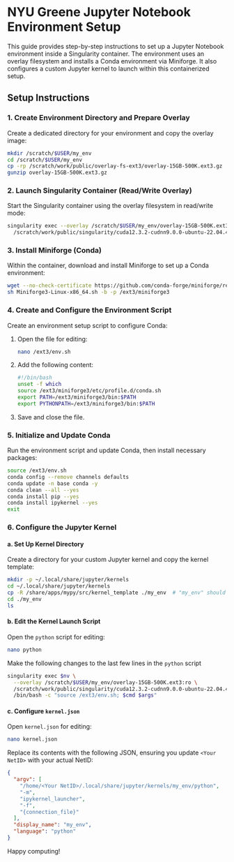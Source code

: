 
# NYU Greene Jupyter Notebook Environment Setup

This guide provides step-by-step instructions to set up a Jupyter Notebook environment inside a Singularity container. The environment uses an overlay filesystem and installs a Conda environment via Miniforge. It also configures a custom Jupyter kernel to launch within this containerized setup.

## Setup Instructions

### 1. Create Environment Directory and Prepare Overlay

Create a dedicated directory for your environment and copy the overlay image:

```bash
mkdir /scratch/$USER/my_env
cd /scratch/$USER/my_env
cp -rp /scratch/work/public/overlay-fs-ext3/overlay-15GB-500K.ext3.gz .
gunzip overlay-15GB-500K.ext3.gz
```

### 2. Launch Singularity Container (Read/Write Overlay)

Start the Singularity container using the overlay filesystem in read/write mode:

```bash
singularity exec --overlay /scratch/$USER/my_env/overlay-15GB-500K.ext3:rw \
  /scratch/work/public/singularity/cuda12.3.2-cudnn9.0.0-ubuntu-22.04.4.sif /bin/bash
```

### 3. Install Miniforge (Conda)

Within the container, download and install Miniforge to set up a Conda environment:

```bash
wget --no-check-certificate https://github.com/conda-forge/miniforge/releases/latest/download/Miniforge3-Linux-x86_64.sh
sh Miniforge3-Linux-x86_64.sh -b -p /ext3/miniforge3
```

### 4. Create and Configure the Environment Script

Create an environment setup script to configure Conda:

1. Open the file for editing:

   ```bash
   nano /ext3/env.sh
   ```

2. Add the following content:

   ```bash
   #!/bin/bash
   unset -f which
   source /ext3/miniforge3/etc/profile.d/conda.sh
   export PATH=/ext3/miniforge3/bin:$PATH
   export PYTHONPATH=/ext3/miniforge3/bin:$PATH
   ```

3. Save and close the file.

### 5. Initialize and Update Conda

Run the environment script and update Conda, then install necessary packages:

```bash
source /ext3/env.sh
conda config --remove channels defaults
conda update -n base conda -y
conda clean --all --yes
conda install pip --yes
conda install ipykernel --yes
exit
```

### 6. Configure the Jupyter Kernel

#### a. Set Up Kernel Directory

Create a directory for your custom Jupyter kernel and copy the kernel template:

```bash
mkdir -p ~/.local/share/jupyter/kernels
cd ~/.local/share/jupyter/kernels
cp -R /share/apps/mypy/src/kernel_template ./my_env  # "my_env" should be your Singularity env name
cd ./my_env
ls
```

#### b. Edit the Kernel Launch Script

Open the `python` script for editing:

```bash
nano python
```

Make the following changes to the last few lines in the `python` script 

```bash
singularity exec $nv \
  --overlay /scratch/$USER/my_env/overlay-15GB-500K.ext3:ro \
  /scratch/work/public/singularity/cuda12.3.2-cudnn9.0.0-ubuntu-22.04.4.sif \
  /bin/bash -c "source /ext3/env.sh; $cmd $args"
```

#### c. Configure `kernel.json`

Open `kernel.json` for editing:

```bash
nano kernel.json
```

Replace its contents with the following JSON, ensuring you update `<Your NetID>` with your actual NetID:

```json
{
  "argv": [
    "/home/<Your NetID>/.local/share/jupyter/kernels/my_env/python",
    "-m",
    "ipykernel_launcher",
    "-f",
    "{connection_file}"
  ],
  "display_name": "my_env",
  "language": "python"
}
```


Happy computing!
